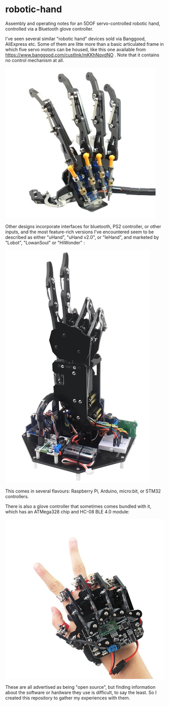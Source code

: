 # robotic-hand

Assembly and operating notes for an 5DOF servo-controlled robotic hand, controlled via a Bluetooth glove controller.

I've seen several similar "robotic hand" devices sold via Banggood, AliExpress etc.
Some of them are litte more than a basic articulated frame in which five servo motors can be housed, like this one available from https://www.banggood.com/custlink/mKKhNqydNO . Note that it contains no control mechanism at all.

![](images/hand.jpg)

Other designs incorporate interfaces for bluetooth, PS2 controller, or other inputs, and the most feature-rich versions I've encountered seem to be described as either "uHand", "uHand v2.0", or "leHand", and marketed by "Lobot", "LowanSoul" or "HiWonder" : 

![](images/LOBOT-Bionic-Robot-Hand.jpg)

This comes in several flavours: Raspberry Pi, Arduino, micro:bit, or STM32 controllers. 

There is also a glove controller that sometimes comes bundled with it, which has an ATMega328 chip and HC-08 BLE 4.0 module:

![](images/lowansoul_glove_controller.jpg)

These are all advertised as being "open source", but finding information about the software or hardware they use is difficult, to say the least. So I created this repository to gather my experiences with them.
